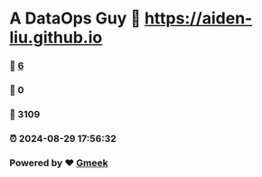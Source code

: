 # A DataOps Guy :link: https://aiden-liu.github.io 
### :page_facing_up: [6](https://aiden-liu.github.io/tag.html) 
### :speech_balloon: 0 
### :hibiscus: 3109 
### :alarm_clock: 2024-08-29 17:56:32 
### Powered by :heart: [Gmeek](https://github.com/Meekdai/Gmeek)
